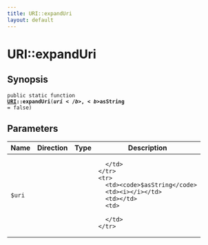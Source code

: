 ```yaml
---
title: URI::expandUri
layout: default
---
```


# URI::expandUri

## Synopsis

<code>public static function <b><a href="URI">URI</a>::expandUri</b>(<b>$uri</b>, <b>$asString</b> = false)</code>

## Parameters

<table>
  <thead>
    <tr>
      <th>Name</th>
      <th>Direction</th>
      <th>Type</th>
      <th>Description</th>
    </tr>
  </thead>
  <tbody>
    <tr>
      <td><code>$uri</code>
      <td><i></i></td>
      <td></td>
      <td>

      </td>
    </tr>
    <tr>
      <td><code>$asString</code>
      <td><i></i></td>
      <td></td>
      <td>

      </td>
    </tr>
  </tbody>
</table>

